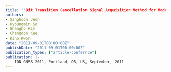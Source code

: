 ```yaml
---
title: ""Bit Transition Cancellation Signal Acquisition Method for Modernized GPS and Galileo Signal""
authors:
- Sanghoon Jeon
- Hyoungmin So
- Ghangho Kim
- Changdon Kee
- Kiho Kwon
date: "2011-09-01T00:00:00Z"
publishDate: "2011-09-01T00:00:00Z"
publication_types: ["article-confernce"]
publication: |-
    ION GNSS 2011, Portland, OR, US, September, 2011
---
```

